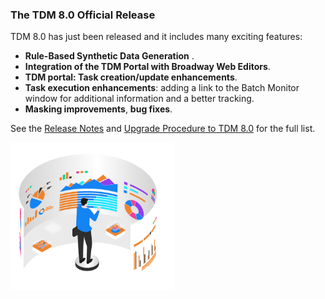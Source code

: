 ### The TDM 8.0 Official Release

TDM 8.0  has just been released and it includes many exciting features:

* **Rule-Based Synthetic Data Generation** .
* **Integration of the TDM Portal with Broadway Web Editors**.
* **TDM portal:  Task creation/update enhancements**.
* **Task execution enhancements**: adding a link to the Batch Monitor window for additional information and a better tracking. 
* **Masking improvements**, **bug fixes**.

See the [Release Notes](https://support.k2view.com/Academy/Release_Notes_And_Upgrade/TDM-V8.0/TDM_Release_Notes_V8.0.pdf.html) and [Upgrade Procedure to TDM 8.0](https://support.k2view.com/Academy/Release_Notes_And_Upgrade/TDM-V8.0/TDM_Upgrade_Procedure_to_V8.0.pdf.html) for the full list.

<img src="images/img10.png" alt="image" style="zoom: 67%;" />

